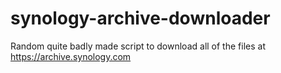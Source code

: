 # synology-archive-downloader
Random quite badly made script to download all of the files at https://archive.synology.com